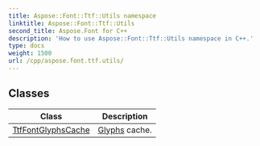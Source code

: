```yaml
---
title: Aspose::Font::Ttf::Utils namespace
linktitle: Aspose::Font::Ttf::Utils
second_title: Aspose.Font for C++
description: 'How to use Aspose::Font::Ttf::Utils namespace in C++.'
type: docs
weight: 1500
url: /cpp/aspose.font.ttf.utils/
---
```




## Classes

| Class | Description |
| --- | --- |
| [TtfFontGlyphsCache](./ttffontglyphscache/) | [Glyphs](../aspose.font.glyphs/) cache. |
